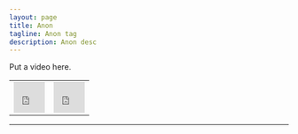 ```yaml
---
layout: page
title: Anon 
tagline: Anon tag
description: Anon desc 
---
```


Put a video here.

<table width="100%" border="0" cellspacing="0" cellpadding="0">
<tr>
  <td>
    <iframe src="https://streamable.com/e/lev5vy?autoplay=1&nocontrols=1" width="56" height="56" frameborder="0" allowfullscreen allow="autoplay"></iframe> 
  </td>
  <td>
    <iframe src="https://streamable.com/e/lev5vy?autoplay=1&nocontrols=1" width="56" height="56" frameborder="0" allowfullscreen allow="autoplay"></iframe> 
  </td>
</tr>
</table>
  

---

